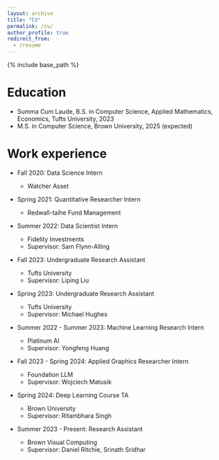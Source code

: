 ```yaml
---
layout: archive
title: "CV"
permalink: /cv/
author_profile: true
redirect_from:
  - /resume
---
```


{% include base_path %}

Education
======
* Summa Cum Laude, B.S. in Computer Science, Applied Mathematics, Economics, Tufts University, 2023
* M.S. in Computer Science, Brown University, 2025 (expected)

Work experience
======
* Fall 2020: Data Science Intern
  * Watcher Asset

* Spring 2021: Quantitative Researcher Intern
  * Redwall-taihe Fund Management

* Summer 2022: Data Scientist Intern
  * Fidelity Investments
  * Supervisor: Sam Flynn-Alling 

* Fall 2023: Undergraduate Research Assistant
  * Tufts University
  * Supervisor: Liping Liu

* Spring 2023: Undergraduate Research Assistant
  * Tufts University
  * Supervisor: Michael Hughes

* Summer 2022 - Summer 2023: Machine Learning Research Intern
  * Platinum AI
  * Supervisor: Yongfeng Huang
  
* Fall 2023 - Spring 2024: Applied Graphics Researcher Intern
  * Foundation LLM
  * Supervisor: Wojciech Matusik

* Spring 2024: Deep Learning Course TA
  * Brown University
  * Supervisor: Ritambhara Singh

* Summer 2023 - Present: Research Assistant
  * Brown Visual Computing
  * Supervisor: Daniel Ritchie, Srinath Sridhar

<!-- Service and leadership
======
* Currently signed in to 43 different slack teams -->
